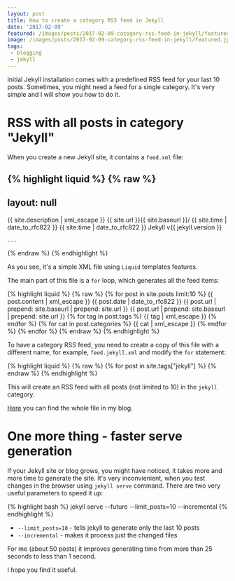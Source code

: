 ```yaml
---
layout: post
title: How to create a category RSS feed in Jekyll
date: '2017-02-09'
featured: /images/posts/2017-02-09-category-rss-feed-in-jekyll/featured.jpg
image: /images/posts/2017-02-09-category-rss-feed-in-jekyll/featured.jpg
tags: 
 - blogging
 - jekyll
---
```

Initial Jekyll installation comes with a predefined RSS feed for your last 10 posts. Sometimes, you might need a feed for a single category. It's very simple and I will show you how to do it. 

# RSS with all posts in category "Jekyll"

When you create a new Jekyll site, it contains a `feed.xml` file: 

{% highlight liquid %}
{% raw %}
---
layout: null
---
<?xml version="1.0" encoding="UTF-8"?>
<rss version="2.0" xmlns:atom="http://www.w3.org/2005/Atom">
  <channel>
    <title>{{ site.title | xml_escape }}</title>
    <description>{{ site.description | xml_escape }}</description>
    <link>{{ site.url }}{{ site.baseurl }}/</link>
    <atom:link href="{{ "/feed.xml" | prepend: site.baseurl | prepend: site.url }}" rel="self" type="application/rss+xml"/>
    <pubDate>{{ site.time | date_to_rfc822 }}</pubDate>
    <lastBuildDate>{{ site.time | date_to_rfc822 }}</lastBuildDate>
    <generator>Jekyll v{{ jekyll.version }}</generator>

    ...

  </channel>
</rss>
{% endraw %}
{% endhighlight %}

As you see, it's a simple XML file using `Liquid` templates features. 

The main part of this file is a `for` loop, which generates all the feed items: 

{% highlight liquid %}
{% raw %}
    {% for post in site.posts limit:10 %}
      <item>
        <title>{{ post.title | xml_escape }}</title>
        <description>{{ post.content | xml_escape }}</description>
        <pubDate>{{ post.date | date_to_rfc822 }}</pubDate>
        <link>{{ post.url | prepend: site.baseurl | prepend: site.url }}</link>
        <guid isPermaLink="true">{{ post.url | prepend: site.baseurl | prepend: site.url }}</guid>
        {% for tag in post.tags %}
        <category>{{ tag | xml_escape }}</category>
        {% endfor %}
        {% for cat in post.categories %}
        <category>{{ cat | xml_escape }}</category>
        {% endfor %}
      </item>
    {% endfor %}
{% endraw %}
{% endhighlight %}

To have a category RSS feed, you need to create a copy of this file with a different name, for example, `feed.jekyll.xml` and modify the `for` statement: 

{% highlight liquid %}
{% raw %}
    {% for post in site.tags["jekyll"] %}
{% endraw %}
{% endhighlight %}

This will create an RSS feed with all posts (not limited to 10) in the `jekyll` category. 

[Here](https://github.com/mdymel/devblog.dymel.pl/blob/master/feed.jekyll.xml) you can find the whole file in my blog. 


# One more thing - faster serve generation
If your Jekyll site or blog grows, you might have noticed, it takes more and more time to generate the site. It's very inconvienient, when you test changes in the browser using `jekyll serve` command. There are two very useful parameters to speed it up: 

{% highlight bash %}
jekyll serve --future --limit_posts=10 --incremental
{% endhighlight %}

 * `--limit_posts=10` - tells jekyll to generate only the last 10 posts 
 * `--incremental` - makes it process just the changed files

For me (about 50 posts) it improves generating time from more than 25 seconds to less than 1 second.

I hope you find it useful. 